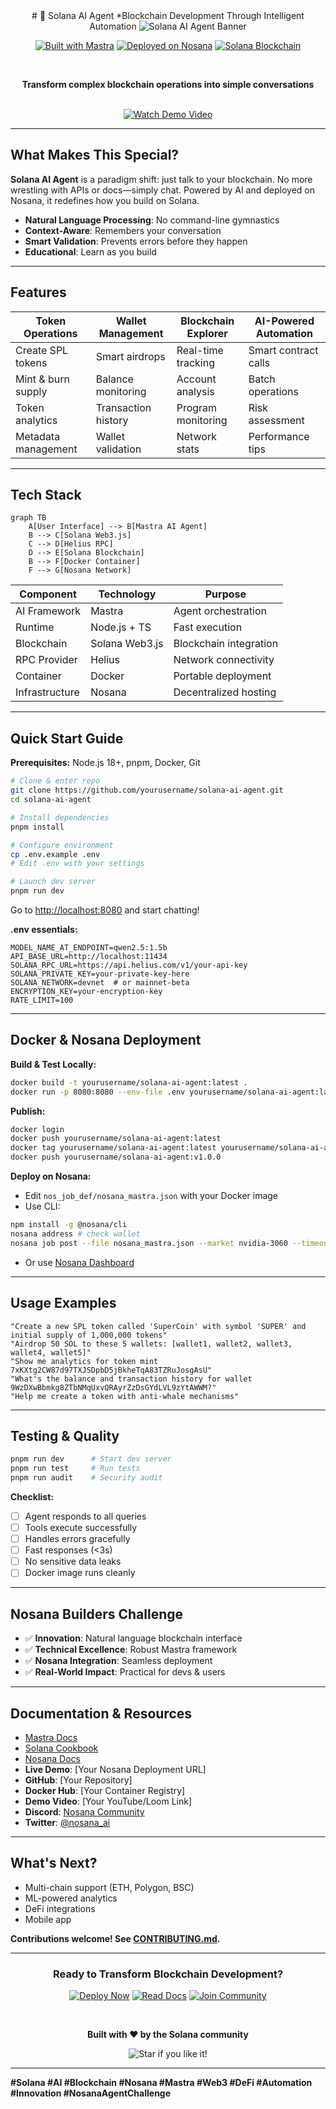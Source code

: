 

<div align="center">
# 🌟 Solana AI Agent
*Blockchain Development Through Intelligent Automation


<img src="https://img.shields.io/badge/🚀_Solana_AI_Agent-Revolutionary_Blockchain_Automation-6366f1?style=for-the-badge&labelColor=1e1b4b" alt="Solana AI Agent Banner" />

<a href="https://mastra.ai"><img src="https://img.shields.io/badge/Built_with-Mastra-00d4ff?style=for-the-badge&logo=typescript&logoColor=white" alt="Built with Mastra" /></a>
<a href="https://nosana.io"><img src="https://img.shields.io/badge/Deployed_on-Nosana-00ff88?style=for-the-badge&logo=docker&logoColor=white" alt="Deployed on Nosana" /></a>
<a href="https://solana.com"><img src="https://img.shields.io/badge/Blockchain-Solana-9945ff?style=for-the-badge&logo=solana&logoColor=white" alt="Solana Blockchain" /></a>

<br/>

<strong>Transform complex blockchain operations into simple conversations</strong>

<br/>

<a href="https://x.com/ajeyakumara07/status/1942319063415546197">
  <img src="https://img.shields.io/badge/🎥%20Watch%20Demo%20Video-Click%20Here-orange?style=for-the-badge" alt="Watch Demo Video" />
</a>

</div>

---

## What Makes This Special?

**Solana AI Agent** is a paradigm shift: just talk to your blockchain. No more wrestling with APIs or docs—simply chat. Powered by AI and deployed on Nosana, it redefines how you build on Solana.

- **Natural Language Processing**: No command-line gymnastics
- **Context-Aware**: Remembers your conversation
- **Smart Validation**: Prevents errors before they happen
- **Educational**: Learn as you build

---

## Features

| Token Operations      | Wallet Management    | Blockchain Explorer   | AI-Powered Automation |
|----------------------|---------------------|----------------------|-----------------------|
| Create SPL tokens    | Smart airdrops      | Real-time tracking   | Smart contract calls  |
| Mint & burn supply   | Balance monitoring  | Account analysis     | Batch operations      |
| Token analytics      | Transaction history | Program monitoring   | Risk assessment       |
| Metadata management  | Wallet validation   | Network stats        | Performance tips      |

---

## Tech Stack

```mermaid
graph TB
    A[User Interface] --> B[Mastra AI Agent]
    B --> C[Solana Web3.js]
    C --> D[Helius RPC]
    D --> E[Solana Blockchain]
    B --> F[Docker Container]
    F --> G[Nosana Network]
```

| Component      | Technology         | Purpose                        |
|---------------|--------------------|--------------------------------|
| AI Framework  | Mastra             | Agent orchestration            |
| Runtime       | Node.js + TS       | Fast execution                 |
| Blockchain    | Solana Web3.js     | Blockchain integration         |
| RPC Provider  | Helius             | Network connectivity           |
| Container     | Docker             | Portable deployment            |
| Infrastructure| Nosana             | Decentralized hosting          |

---

## Quick Start Guide

**Prerequisites:** Node.js 18+, pnpm, Docker, Git

```bash
# Clone & enter repo
git clone https://github.com/yourusername/solana-ai-agent.git
cd solana-ai-agent

# Install dependencies
pnpm install

# Configure environment
cp .env.example .env
# Edit .env with your settings

# Launch dev server
pnpm run dev
```

Go to [http://localhost:8080](http://localhost:8080) and start chatting!

**.env essentials:**
```env
MODEL_NAME_AT_ENDPOINT=qwen2.5:1.5b
API_BASE_URL=http://localhost:11434
SOLANA_RPC_URL=https://api.helius.com/v1/your-api-key
SOLANA_PRIVATE_KEY=your-private-key-here
SOLANA_NETWORK=devnet  # or mainnet-beta
ENCRYPTION_KEY=your-encryption-key
RATE_LIMIT=100
```

---

## Docker & Nosana Deployment

**Build & Test Locally:**
```bash
docker build -t yourusername/solana-ai-agent:latest .
docker run -p 8080:8080 --env-file .env yourusername/solana-ai-agent:latest
```

**Publish:**
```bash
docker login
docker push yourusername/solana-ai-agent:latest
docker tag yourusername/solana-ai-agent:latest yourusername/solana-ai-agent:v1.0.0
docker push yourusername/solana-ai-agent:v1.0.0
```

**Deploy on Nosana:**
- Edit `nos_job_def/nosana_mastra.json` with your Docker image
- Use CLI:
```bash
npm install -g @nosana/cli
nosana address # check wallet
nosana job post --file nosana_mastra.json --market nvidia-3060 --timeout 30
```
- Or use [Nosana Dashboard](https://dashboard.nosana.com/deploy)

---

## Usage Examples

```plaintext
"Create a new SPL token called 'SuperCoin' with symbol 'SUPER' and initial supply of 1,000,000 tokens"
"Airdrop 50 SOL to these 5 wallets: [wallet1, wallet2, wallet3, wallet4, wallet5]"
"Show me analytics for token mint 7xKXtg2CW87d97TXJSDpbD5jBkheTqA83TZRuJosgAsU"
"What's the balance and transaction history for wallet 9WzDXwBbmkg8ZTbNMqUxvQRAyrZzDsGYdLVL9zYtAWWM?"
"Help me create a token with anti-whale mechanisms"
```

---

## Testing & Quality

```bash
pnpm run dev      # Start dev server
pnpm run test     # Run tests
pnpm run audit    # Security audit
```

**Checklist:**
- [ ] Agent responds to all queries
- [ ] Tools execute successfully
- [ ] Handles errors gracefully
- [ ] Fast responses (<3s)
- [ ] No sensitive data leaks
- [ ] Docker image runs cleanly

---

## Nosana Builders Challenge

- ✅ **Innovation**: Natural language blockchain interface
- ✅ **Technical Excellence**: Robust Mastra framework
- ✅ **Nosana Integration**: Seamless deployment
- ✅ **Real-World Impact**: Practical for devs & users

---

## Documentation & Resources

- [Mastra Docs](https://mastra.ai/docs)
- [Solana Cookbook](https://solanacookbook.com)
- [Nosana Docs](https://docs.nosana.io)
- **Live Demo**: [Your Nosana Deployment URL]
- **GitHub**: [Your Repository]
- **Docker Hub**: [Your Container Registry]
- **Demo Video**: [Your YouTube/Loom Link]
- **Discord**: [Nosana Community](https://nosana.com/discord)
- **Twitter**: [@nosana_ai](https://x.com/nosana_ai)

---

## What's Next?
- Multi-chain support (ETH, Polygon, BSC)
- ML-powered analytics
- DeFi integrations
- Mobile app

**Contributions welcome! See [CONTRIBUTING.md](CONTRIBUTING.md).**

---

<div align="center">

### Ready to Transform Blockchain Development?

<a href="https://dashboard.nosana.com/deploy"><img src="https://img.shields.io/badge/🚀_Deploy_Now-blue?style=for-the-badge" alt="Deploy Now" /></a>
<a href="https://docs.nosana.io"><img src="https://img.shields.io/badge/📖_Read_Docs-9cf?style=for-the-badge" alt="Read Docs" /></a>
<a href="https://nosana.com/discord"><img src="https://img.shields.io/badge/💬_Join_Community-5865F2?style=for-the-badge" alt="Join Community" /></a>

<br/>

**Built with ❤️ by the Solana community**

<img src="https://img.shields.io/badge/🌟_Star_if_you_like_it!-yellow?style=for-the-badge" alt="Star if you like it!" />

</div>

---

**#Solana #AI #Blockchain #Nosana #Mastra #Web3 #DeFi #Automation #Innovation #NosanaAgentChallenge**
